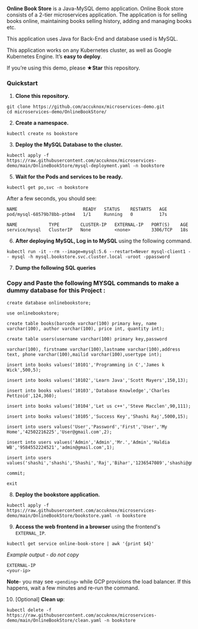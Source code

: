 
**Online Book Store** is a Java-MySQL demo application.
Online Book store consists of a 2-tier microservices application. The application is for selling books online, maintaining books selling history, adding and managing books etc.

This application uses Java for Back-End and database used is MySQL.

 This application works on any Kubernetes cluster, as well as Google
Kubernetes Engine. It’s **easy to deploy**.

If you’re using this demo, please **★Star** this repository.

### Quickstart

1. **Clone this repository.**

```
git clone https://github.com/accuknox/microservices-demo.git
cd microservices-demo/OnlineBookStore/
```

2. **Create a namespace.**



```
kubectl create ns bookstore
```


3. **Deploy the MySQL Database to the cluster.**

```
kubectl apply -f https://raw.githubusercontent.com/accuknox/microservices-demo/main/OnlineBookStore/mysql-deployment.yaml -n bookstore
```

5. **Wait for the Pods and services to be ready.**

```
kubectl get po,svc -n bookstore
```

After a few seconds, you should see:

```
NAME                         READY   STATUS    RESTARTS   AGE
pod/mysql-68579b78bb-ptbm4   1/1     Running   0          17s

NAME            TYPE        CLUSTER-IP   EXTERNAL-IP   PORT(S)    AGE
service/mysql   ClusterIP   None         <none>        3306/TCP   18s

```

6. **After deploying MySQL, Log in to MySQL** using the following command.

```
kubectl run -it --rm --image=mysql:5.6 --restart=Never mysql-client1 -- mysql -h mysql.bookstore.svc.cluster.local -uroot -ppassword
```

7. **Dump the following SQL queries**

### Copy and Paste the following MYSQL commands to make a dummy database for this Project :
```
create database onlinebookstore;
```
```
use onlinebookstore;
```
```
create table books(barcode varchar(100) primary key, name varchar(100), author varchar(100), price int, quantity int);
```
```
create table users(username varchar(100) primary key,password
```
```
varchar(100), firstname varchar(100),lastname varchar(100),address text, phone varchar(100),mailid varchar(100),usertype int);
```
```
insert into books values('10101','Programming in C','James k Wick',500,5);
```
```
insert into books values('10102','Learn Java','Scott Mayers',150,13);
```
```
insert into books values('10103','Database Knowledge','Charles Pettzoid',124,360);
```
```
insert into books values('10104','Let us c++','Steve Macclen',90,111);
```
```
insert into books values('10105','Success Key','Shashi Raj',5000,15);
```
```
insert into users values('User','Password','First','User','My Home','42502216225','User@gmail.com',2);
```
```
insert into users values('Admin','Admin','Mr.','Admin','Haldia WB','9584552224521','admin@gmail.com',1);
```
```
insert into users values('shashi','shashi','Shashi','Raj','Bihar','1236547089','shashi@gmail.com',2);
```
```
commit;
```
```
exit
```


8. **Deploy the bookstore application.**
```
kubectl apply -f https://raw.githubusercontent.com/accuknox/microservices-demo/main/OnlineBookStore/bookstore.yaml -n bookstore
```
9.  **Access the web frontend in a browser**  using the frontend's  `EXTERNAL_IP`.

```
kubectl get service online-book-store | awk '{print $4}'

```

_Example output - do not copy_

```
EXTERNAL-IP
<your-ip>
```

**Note**- you may see  `<pending>`  while GCP provisions the load balancer. If this happens, wait a few minutes and re-run the command.

10. [Optional] **Clean up**:

```
kubectl delete -f https://raw.githubusercontent.com/accuknox/microservices-demo/main/OnlineBookStore/clean.yaml -n bookstore
```
